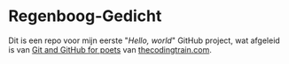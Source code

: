 # Regenboog-Gedicht
Dit is een repo voor mijn eerste "_Hello, world_" GitHub project, wat afgeleid is van [Git and GitHub for poets](https://thecodingtrain.com/tracks/git-and-github-for-poets) van [thecodingtrain.com](https://thecodingtrain.com).
